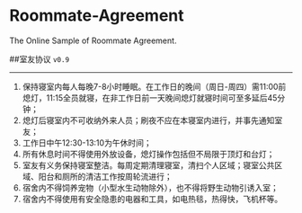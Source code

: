 # Roommate-Agreement
The Online Sample of Roommate Agreement.

##室友协议 `v0.9`

----

1. 保持寝室内每人每晚7-8小时睡眠。在工作日的晚间（周日-周四）需11:00前熄灯，11:15全员就寝，在非工作日前一天晚间熄灯就寝时间可至多延后45分钟；
2. 熄灯后寝室内不可收纳外来人员；刷夜不应在本寝室内进行，并事先通知室友；
3. 工作日中午12:30-13:10为午休时间；
4. 所有休息时间不得使用外放设备，熄灯操作包括但不局限于顶灯和台灯；
5. 室友有义务保持寝室整洁。每周定期清理寝室，清扫个人区域；寝室公共区域、阳台和厕所的清洁工作按周轮流进行；
6. 宿舍内不得饲养宠物（小型水生动物除外），也不得将野生动物引诱入室；
7. 宿舍内不得使用有安全隐患的电器和工具，如电热毯，热得快，飞机杯等。